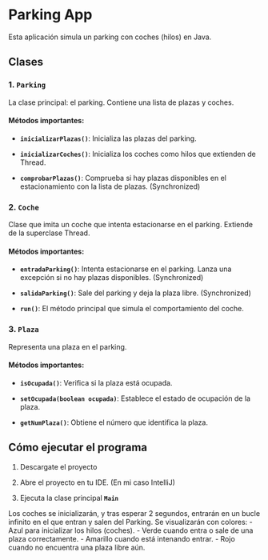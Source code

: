 # Parking App

Esta aplicación simula un parking con coches (hilos) en Java.

## Clases

### 1. **`Parking`**

La clase principal: el parking. Contiene una lista de plazas y coches.

#### Métodos importantes:

- **`inicializarPlazas()`**: Inicializa las plazas del parking.

- **`inicializarCoches()`**: Inicializa los coches como hilos que extienden de Thread.

- **`comprobarPlazas()`**: Comprueba si hay plazas disponibles en el estacionamiento con la lista de plazas. (Synchronized)

### 2. **`Coche`**

Clase que imita un coche que intenta estacionarse en el parking. Extiende de la superclase Thread.

#### Métodos importantes:

- **`entradaParking()`**: Intenta estacionarse en el parking. Lanza una excepción si no hay plazas disponibles. (Synchronized)

- **`salidaParking()`**: Sale del parking y deja la plaza libre. (Synchronized)

- **`run()`**: El método principal que simula el comportamiento del coche.

### 3. **`Plaza`**

Representa una plaza en el parking.

#### Métodos importantes:

- **`isOcupada()`**: Verifica si la plaza está ocupada.

- **`setOcupada(boolean ocupada)`**: Establece el estado de ocupación de la plaza.

- **`getNumPlaza()`**: Obtiene el número que identifica la plaza.

## Cómo ejecutar el programa

1. Descargate el proyecto

2. Abre el proyecto en tu IDE. (En mi caso IntelliJ)

3. Ejecuta la clase principal **`Main`**

Los coches se inicializarán, y tras esperar 2 segundos, entrarán en un bucle infinito en el que entran y salen del Parking.
Se visualizarán con colores:
    - Azul para inicializar los hilos (coches).
    - Verde cuando entra o sale de una plaza correctamente.
    - Amarillo cuando está intenando entrar.
    - Rojo cuando no encuentra una plaza libre aún.
    